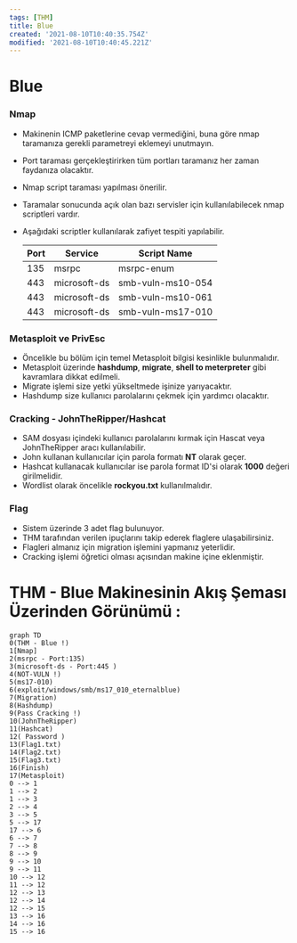 ```yaml
---
tags: [THM]
title: Blue
created: '2021-08-10T10:40:35.754Z'
modified: '2021-08-10T10:40:45.221Z'
---
```


# Blue

### Nmap
- Makinenin ICMP paketlerine cevap vermediğini, buna göre nmap taramanıza gerekli parametreyi eklemeyi unutmayın.
- Port taraması gerçekleştirirken tüm portları taramanız her zaman faydanıza olacaktır.
- Nmap script taraması yapılması önerilir.
- Taramalar sonucunda açık olan bazı servisler için kullanılabilecek nmap scriptleri vardır. 
- Aşağıdaki scriptler kullanılarak zafiyet tespiti yapılabilir.

    | Port | Service       | Script Name       |
    | ---- | ------------- | ----------------- |
    | 135  | msrpc         | msrpc-enum        |
    | 443  | microsoft-ds  | smb-vuln-ms10-054 |
    | 443  | microsoft-ds  | smb-vuln-ms10-061 |
    | 443  | microsoft-ds  | smb-vuln-ms17-010 |

### Metasploit ve PrivEsc
- Öncelikle bu bölüm için temel Metasploit bilgisi kesinlikle bulunmalıdır.
- Metasploit üzerinde **hashdump**, **migrate**, **shell to meterpreter** gibi kavramlara dikkat edilmeli.
- Migrate işlemi size yetki yükseltmede işinize yarıyacaktır.
- Hashdump size kullanıcı parolalarını çekmek için yardımcı olacaktır.

### Cracking - JohnTheRipper/Hashcat
- SAM dosyası içindeki kullanıcı parolalarını kırmak için Hascat veya JohnTheRipper aracı kullanılabilir.
- John kullanan kullanıcılar için parola formatı **NT** olarak geçer.
- Hashcat kullanacak kullanıcılar ise parola format ID'si olarak **1000** değeri girilmelidir.
- Wordlist olarak öncelikle **rockyou.txt** kullanılmalıdır.

### Flag
- Sistem üzerinde 3 adet flag bulunuyor.
- THM tarafından verilen ipuçlarını takip ederek flaglere ulaşabilirsiniz.
- Flagleri almanız için migration işlemini yapmanız yeterlidir.
- Cracking işlemi öğretici olması açısından makine içine eklenmiştir.


# THM - Blue Makinesinin Akış Şeması Üzerinden Görünümü :

```mermaid
graph TD
0(THM - Blue !)
1[Nmap]
2(msrpc - Port:135)
3(microsoft-ds - Port:445 )
4(NOT-VULN !)
5(ms17-010)
6(exploit/windows/smb/ms17_010_eternalblue)
7(Migration)
8(Hashdump)
9(Pass Cracking !)
10(JohnTheRipper)
11(Hashcat)
12( Password )
13(Flag1.txt)
14(Flag2.txt)
15(Flag3.txt)
16(Finish)
17(Metasploit)
0 --> 1
1 --> 2
1 --> 3
2 --> 4
3 --> 5
5 --> 17
17 --> 6
6 --> 7
7 --> 8
8 --> 9
9 --> 10
9 --> 11
10 --> 12
11 --> 12
12 --> 13
12 --> 14
12 --> 15
13 --> 16
14 --> 16
15 --> 16
```

